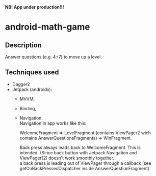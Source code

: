 **NB! App under production!!!**

# android-math-game

## Description
Answer questions (e.g. 4+7) to move up a level.

## Techniques used
* Dagger2  
* Jetpack (androidx):  
  * MVVM,  
  * Binding,  
  * Navigation.  
	Navigation in app works like this:  
	
	  WelcomeFragment => LevelFragment (contains ViewPager2 wich contains AnswerQuestionsFragments) => WinFragment.  
	  
	  Back press always leads back to WelcomeFragment. This is intended. 
	    (Since back button with Jetpack Navigation and ViewPager[2] doesn't work smoothly together,  
        	a back press is leading out of ViewPager through a callback 
		(see getOnBackPressedDispatcher inside AnswerQuestionFragment).

